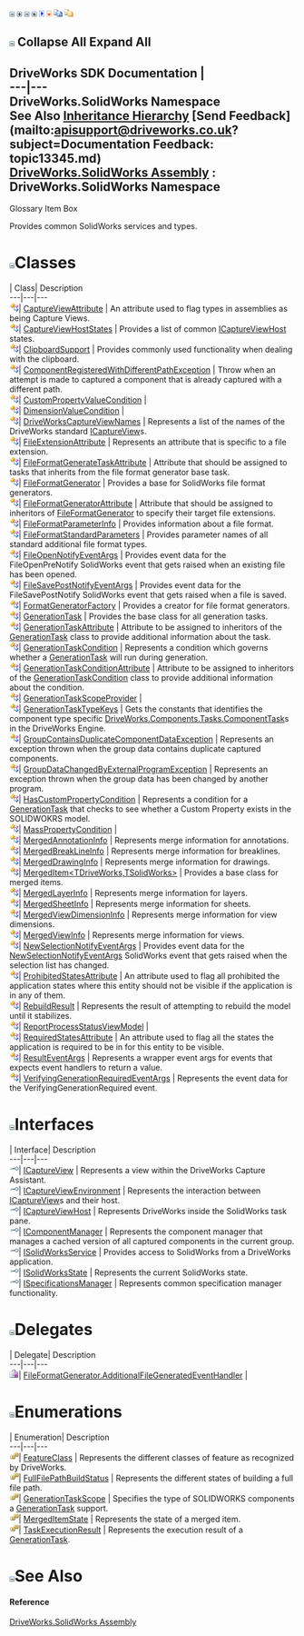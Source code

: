 ![](dotnetimages/collapse.gif) ![](dotnetimages/expand.gif) ![](dotnetimages/collapse.gif) ![](dotnetimages/expand.gif) ![](dotnetimages/drpdown.gif) ![](dotnetimages/drpdown_orange.gif) ![](dotnetimages/copycode.gif) ![](dotnetimages/copycodeHighlight.gif)

![](dotnetimages/collapse.gif) Collapse All Expand All  
---  
DriveWorks SDK Documentation  |   
---|---  
DriveWorks.SolidWorks Namespace   
See Also [Inheritance Hierarchy](topic13346.md) [Send Feedback](mailto:apisupport@driveworks.co.uk?subject=Documentation Feedback: topic13345.md)  
[DriveWorks.SolidWorks Assembly](topic13342.md) : DriveWorks.SolidWorks Namespace  
---  
  
Glossary Item Box

Provides common SolidWorks services and types. 

# ![](dotnetimages/collapse.gif)Classes

| Class| Description  
---|---|---  
![Class](dotnetimages/Class.gif)| [CaptureViewAttribute](topic13455.md) | An attribute used to flag types in assemblies as being Capture Views.  
![Class](dotnetimages/Class.gif)| [CaptureViewHostStates](topic13474.md) | Provides a list of common [ICaptureViewHost](topic13363.md) states.  
![Class](dotnetimages/Class.gif)| [ClipboardSupport](topic13507.md) | Provides commonly used functionality when dealing with the clipboard.  
![Class](dotnetimages/Class.gif)| [ComponentRegisteredWithDifferentPathException](topic13517.md) | Throw when an attempt is made to captured a component that is already captured with a different path.  
![Class](dotnetimages/Class.gif)| [CustomPropertyValueCondition](topic13527.md) |   
![Class](dotnetimages/Class.gif)| [DimensionValueCondition](topic13536.md) |   
![Class](dotnetimages/Class.gif)| [DriveWorksCaptureViewNames](topic13545.md) | Represents a list of the names of the DriveWorks standard [ICaptureView](topic13347.md)s.  
![Class](dotnetimages/Class.gif)| [FileExtensionAttribute](topic13564.md) | Represents an attribute that is specific to a file extension.  
![Class](dotnetimages/Class.gif)| [FileFormatGenerateTaskAttribute](topic13571.md) | Attribute that should be assigned to tasks that inherits from the file format generator base task.  
![Class](dotnetimages/Class.gif)| [FileFormatGenerator](topic13579.md) | Provides a base for SolidWorks file format generators.  
![Class](dotnetimages/Class.gif)| [FileFormatGeneratorAttribute](topic13607.md) | Attribute that should be assigned to inheritors of [FileFormatGenerator](topic13579.md) to specify their target file extensions.  
![Class](dotnetimages/Class.gif)| [FileFormatParameterInfo](topic13615.md) | Provides information about a file format.  
![Class](dotnetimages/Class.gif)| [FileFormatStandardParameters](topic13624.md) | Provides parameter names of all standard additional file format types.  
![Class](dotnetimages/Class.gif)| [FileOpenNotifyEventArgs](topic13653.md) | Provides event data for the FileOpenPreNotify SolidWorks event that gets raised when an existing file has been opened.  
![Class](dotnetimages/Class.gif)| [FileSavePostNotifyEventArgs](topic13661.md) | Provides event data for the FileSavePostNotify SolidWorks event that gets raised when a file is saved.  
![Class](dotnetimages/Class.gif)| [FormatGeneratorFactory](topic13670.md) | Provides a creator for file format generators.  
![Class](dotnetimages/Class.gif)| [GenerationTask](topic13678.md) | Provides the base class for all generation tasks.  
![Class](dotnetimages/Class.gif)| [GenerationTaskAttribute](topic13693.md) | Attribute to be assigned to inheritors of the [GenerationTask](topic13678.md) class to provide additional information about the task.  
![Class](dotnetimages/Class.gif)| [GenerationTaskCondition](topic13707.md) | Represents a condition which governs whether a [GenerationTask](topic13678.md) will run during generation.  
![Class](dotnetimages/Class.gif)| [GenerationTaskConditionAttribute](topic13721.md) | Attribute to be assigned to inheritors of the [GenerationTaskCondition](topic13707.md) class to provide additional information about the condition.  
![Class](dotnetimages/Class.gif)| [GenerationTaskScopeProvider](topic13735.md) |   
![Class](dotnetimages/Class.gif)| [GenerationTaskTypeKeys](topic13743.md) | Gets the constants that identifies the component type specific [DriveWorks.Components.Tasks.ComponentTask](topic6407.md)s in the DriveWorks Engine.  
![Class](dotnetimages/Class.gif)| [GroupContainsDuplicateComponentDataException](topic13754.md) | Represents an exception thrown when the group data contains duplicate captured components.  
![Class](dotnetimages/Class.gif)| [GroupDataChangedByExternalProgramException](topic13763.md) | Represents an exception thrown when the group data has been changed by another program.  
![Class](dotnetimages/Class.gif)| [HasCustomPropertyCondition](topic13772.md) | Represents a condition for a [GenerationTask](topic13678.md) that checks to see whether a Custom Property exists in the SOLIDWOKRS model.  
![Class](dotnetimages/Class.gif)| [MassPropertyCondition](topic13781.md) |   
![Class](dotnetimages/Class.gif)| [MergedAnnotationInfo](topic13790.md) | Represents merge information for annotations.  
![Class](dotnetimages/Class.gif)| [MergedBreakLineInfo](topic13797.md) | Represents merge information for breaklines.  
![Class](dotnetimages/Class.gif)| [MergedDrawingInfo](topic13815.md) | Represents merge information for drawings.  
![Class](dotnetimages/Class.gif)| [MergedItem<TDriveWorks,TSolidWorks>](topic13826.md) | Provides a base class for merged items.  
![Class](dotnetimages/Class.gif)| [MergedLayerInfo](topic13835.md) | Represents merge information for layers.  
![Class](dotnetimages/Class.gif)| [MergedSheetInfo](topic13842.md) | Represents merge information for sheets.  
![Class](dotnetimages/Class.gif)| [MergedViewDimensionInfo](topic13851.md) | Represents merge information for view dimensions.  
![Class](dotnetimages/Class.gif)| [MergedViewInfo](topic13858.md) | Represents merge information for views.  
![Class](dotnetimages/Class.gif)| [NewSelectionNotifyEventArgs](topic13867.md) | Provides event data for the [NewSelectionNotifyEventArgs](topic13867.md) SolidWorks event that gets raised when the selection list has changed.  
![Class](dotnetimages/Class.gif)| [ProhibitedStatesAttribute](topic13875.md) | An attribute used to flag all prohibited the application states where this entity should not be visible if the application is in any of them.  
![Class](dotnetimages/Class.gif)| [RebuildResult](topic13883.md) | Represents the result of attempting to rebuild the model until it stabilizes.  
![Class](dotnetimages/Class.gif)| [ReportProcessStatusViewModel](topic13891.md) |   
![Class](dotnetimages/Class.gif)| [RequiredStatesAttribute](topic13901.md) | An attribute used to flag all the states the application is required to be in for this entity to be visible.  
![Class](dotnetimages/Class.gif)| [ResultEventArgs](topic13909.md) | Represents a wrapper event args for events that expects event handlers to return a value.  
![Class](dotnetimages/Class.gif)| [VerifyingGenerationRequiredEventArgs](topic13917.md) | Represents the event data for the VerifyingGenerationRequired event.  
  
# ![](dotnetimages/collapse.gif)Interfaces

| Interface| Description  
---|---|---  
![Interface](dotnetimages/Interface.gif)| [ICaptureView](topic13347.md) | Represents a view within the DriveWorks Capture Assistant.  
![Interface](dotnetimages/Interface.gif)| [ICaptureViewEnvironment](topic13353.md) | Represents the interaction between [ICaptureView](topic13347.md)s and their host.  
![Interface](dotnetimages/Interface.gif)| [ICaptureViewHost](topic13363.md) | Represents DriveWorks inside the SolidWorks task pane.  
![Interface](dotnetimages/Interface.gif)| [IComponentManager](topic13385.md) | Represents the component manager that manages a cached version of all captured components in the current group.  
![Interface](dotnetimages/Interface.gif)| [ISolidWorksService](topic13411.md) | Provides access to SolidWorks from a DriveWorks application.  
![Interface](dotnetimages/Interface.gif)| [ISolidWorksState](topic13419.md) | Represents the current SolidWorks state.  
![Interface](dotnetimages/Interface.gif)| [ISpecificationsManager](topic13440.md) | Represents common specification manager functionality.  
  
# ![](dotnetimages/collapse.gif)Delegates

| Delegate| Description  
---|---|---  
![Delegate](dotnetimages/Delegate.gif)| [FileFormatGenerator.AdditionalFileGeneratedEventHandler](topic13924.md) |   
  
# ![](dotnetimages/collapse.gif)Enumerations

| Enumeration| Description  
---|---|---  
![Enumeration](dotnetimages/Enumeration.gif)| [FeatureClass](topic13450.md) | Represents the different classes of feature as recognized by DriveWorks.  
![Enumeration](dotnetimages/Enumeration.gif)| [FullFilePathBuildStatus](topic13451.md) | Represents the different states of building a full file path.  
![Enumeration](dotnetimages/Enumeration.gif)| [GenerationTaskScope](topic13452.md) | Specifies the type of SOLIDWORKS components a [GenerationTask](topic13678.md) support.  
![Enumeration](dotnetimages/Enumeration.gif)| [MergedItemState](topic13453.md) | Represents the state of a merged item.  
![Enumeration](dotnetimages/Enumeration.gif)| [TaskExecutionResult](topic13454.md) | Represents the execution result of a [GenerationTask](topic13678.md).  
  
# ![](dotnetimages/collapse.gif)See Also

#### Reference

[DriveWorks.SolidWorks Assembly](topic13342.md)


